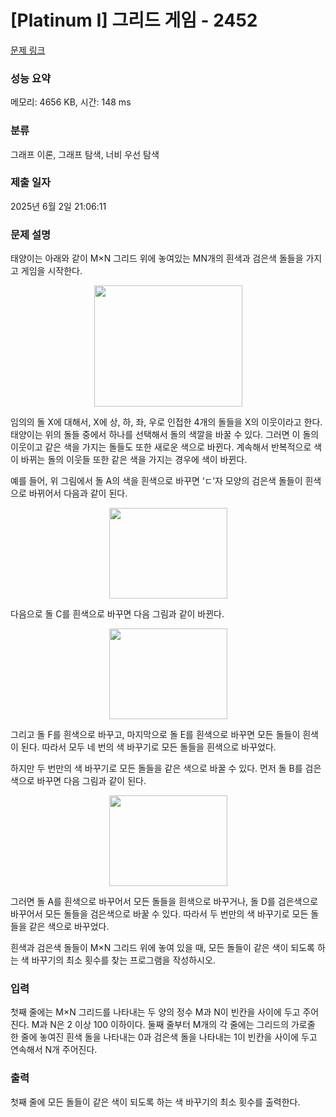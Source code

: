 # [Platinum I] 그리드 게임 - 2452 

[문제 링크](https://www.acmicpc.net/problem/2452) 

### 성능 요약

메모리: 4656 KB, 시간: 148 ms

### 분류

그래프 이론, 그래프 탐색, 너비 우선 탐색

### 제출 일자

2025년 6월 2일 21:06:11

### 문제 설명

<p>태양이는 아래와 같이 M×N 그리드 위에 놓여있는 MN개의 흰색과 검은색 돌들을 가지고 게임을 시작한다. </p>

<p style="text-align: center;"><img alt="" src="" style="width: 237px; height: 194px;"></p>

<p>임의의 돌 X에 대해서, X에 상, 하, 좌, 우로 인접한 4개의 돌들을 X의 이웃이라고 한다. 태양이는 위의 돌들 중에서 하나를 선택해서 돌의 색깔을 바꿀 수 있다. 그러면 이 돌의 이웃이고 같은 색을 가지는 돌들도 또한 새로운 색으로 바뀐다. 계속해서 반복적으로 색이 바뀌는 돌의 이웃들 또한 같은 색을 가지는 경우에 색이 바뀐다. </p>

<p>예를 들어, 위 그림에서 돌 A의 색을 흰색으로 바꾸면 ‘ㄷ’자 모양의 검은색 돌들이 흰색으로 바뀌어서 다음과 같이 된다.</p>

<p style="text-align: center;"><img alt="" src="" style="width: 189px; height: 145px;"></p>

<p>다음으로 돌 C를 흰색으로 바꾸면 다음 그림과 같이 바뀐다. </p>

<p style="text-align: center;"><img alt="" src="" style="width: 189px; height: 145px;"></p>

<p>그리고 돌 F를 흰색으로 바꾸고, 마지막으로 돌 E를 흰색으로 바꾸면 모든 돌들이 흰색이 된다. 따라서 모두 네 번의 색 바꾸기로 모든 돌들을 흰색으로 바꾸었다. </p>

<p>하지만 두 번만의 색 바꾸기로 모든 돌들을 같은 색으로 바꿀 수 있다. 먼저 돌 B를 검은색으로 바꾸면 다음 그림과 같이 된다.</p>

<p style="text-align: center;"><img alt="" src="" style="width: 189px; height: 145px;"></p>

<p>그러면 돌 A를 흰색으로 바꾸어서 모든 돌들을 흰색으로 바꾸거나, 돌 D를 검은색으로 바꾸어서 모든 돌들을 검은색으로 바꿀 수 있다. 따라서 두 번만의 색 바꾸기로 모든 돌들을 같은 색으로 바꾸었다.</p>

<p>흰색과 검은색 돌들이 M×N 그리드 위에 놓여 있을 때, 모든 돌들이 같은 색이 되도록 하는 색 바꾸기의 최소 횟수를 찾는 프로그램을 작성하시오.</p>

### 입력 

 <p>첫째 줄에는 M×N 그리드를 나타내는 두 양의 정수 M과 N이 빈칸을 사이에 두고 주어진다. M과 N은 2 이상 100 이하이다. 둘째 줄부터 M개의 각 줄에는 그리드의 가로줄 한 줄에 놓여진 흰색 돌을 나타내는 0과 검은색 돌을 나타내는 1이 빈칸을 사이에 두고 연속해서 N개 주어진다. </p>

### 출력 

 <p>첫째 줄에 모든 돌들이 같은 색이 되도록 하는 색 바꾸기의 최소 횟수를 출력한다.</p>

